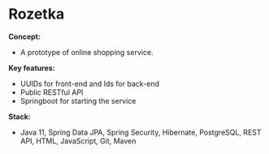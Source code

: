 # **Rozetka**

**Concept:**
- A prototype of online shopping service.

**Key features:**
- UUIDs for front-end and Ids for back-end
- Public RESTful API
- Springboot for starting the service

**Stack:**
- Java 11, Spring Data JPA, Spring Security, Hibernate, PostgreSQL, REST API, HTML, JavaScript, Git, Maven
